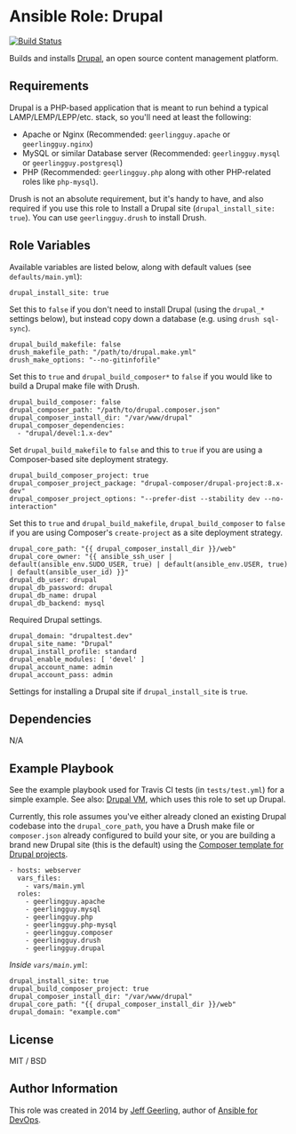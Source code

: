 # Ansible Role: Drupal

[![Build Status](https://travis-ci.org/geerlingguy/ansible-role-drupal.svg?branch=master)](https://travis-ci.org/geerlingguy/ansible-role-drupal)

Builds and installs [Drupal](https://drupal.org/), an open source content management platform.

## Requirements

Drupal is a PHP-based application that is meant to run behind a typical LAMP/LEMP/LEPP/etc. stack, so you'll need at least the following:

  - Apache or Nginx (Recommended: `geerlingguy.apache` or `geerlingguy.nginx`)
  - MySQL or similar Database server (Recommended: `geerlingguy.mysql` or `geerlingguy.postgresql`)
  - PHP (Recommended: `geerlingguy.php` along with other PHP-related roles like `php-mysql`).

Drush is not an absolute requirement, but it's handy to have, and also required if you use this role to Install a Drupal site (`drupal_install_site: true`). You can use `geerlingguy.drush` to install Drush.

## Role Variables

Available variables are listed below, along with default values (see `defaults/main.yml`):

    drupal_install_site: true

Set this to `false` if you don't need to install Drupal (using the `drupal_*` settings below), but instead copy down a database (e.g. using `drush sql-sync`).

    drupal_build_makefile: false
    drush_makefile_path: "/path/to/drupal.make.yml"
    drush_make_options: "--no-gitinfofile"

Set this to `true` and `drupal_build_composer*` to `false` if you would like to build a Drupal make file with Drush.

    drupal_build_composer: false
    drupal_composer_path: "/path/to/drupal.composer.json"
    drupal_composer_install_dir: "/var/www/drupal"
    drupal_composer_dependencies:
      - "drupal/devel:1.x-dev"

Set `drupal_build_makefile` to `false` and this to `true` if you are using a Composer-based site deployment strategy.

    drupal_build_composer_project: true
    drupal_composer_project_package: "drupal-composer/drupal-project:8.x-dev"
    drupal_composer_project_options: "--prefer-dist --stability dev --no-interaction"

Set this to `true` and `drupal_build_makefile`, `drupal_build_composer` to `false` if you are using Composer's `create-project` as a site deployment strategy.

    drupal_core_path: "{{ drupal_composer_install_dir }}/web"
    drupal_core_owner: "{{ ansible_ssh_user | default(ansible_env.SUDO_USER, true) | default(ansible_env.USER, true) | default(ansible_user_id) }}"
    drupal_db_user: drupal
    drupal_db_password: drupal
    drupal_db_name: drupal
    drupal_db_backend: mysql

Required Drupal settings.

    drupal_domain: "drupaltest.dev"
    drupal_site_name: "Drupal"
    drupal_install_profile: standard
    drupal_enable_modules: [ 'devel' ]
    drupal_account_name: admin
    drupal_account_pass: admin

Settings for installing a Drupal site if `drupal_install_site` is `true`.

## Dependencies

N/A

## Example Playbook

See the example playbook used for Travis CI tests (in `tests/test.yml`) for a simple example. See also: [Drupal VM](https://www.drupalvm.com), which uses this role to set up Drupal.

Currently, this role assumes you've either already cloned an existing Drupal codebase into the `drupal_core_path`, you have a Drush make file or `composer.json` already configured to build your site, or you are building a brand new Drupal site (this is the default) using the [Composer template for Drupal projects](https://github.com/drupal-composer/drupal-project).

    - hosts: webserver
      vars_files:
        - vars/main.yml
      roles:
        - geerlingguy.apache
        - geerlingguy.mysql
        - geerlingguy.php
        - geerlingguy.php-mysql
        - geerlingguy.composer
        - geerlingguy.drush
        - geerlingguy.drupal

*Inside `vars/main.yml`*:

    drupal_install_site: true
    drupal_build_composer_project: true
    drupal_composer_install_dir: "/var/www/drupal"
    drupal_core_path: "{{ drupal_composer_install_dir }}/web"
    drupal_domain: "example.com"

## License

MIT / BSD

## Author Information

This role was created in 2014 by [Jeff Geerling](https://www.jeffgeerling.com/), author of [Ansible for DevOps](https://www.ansiblefordevops.com/).

